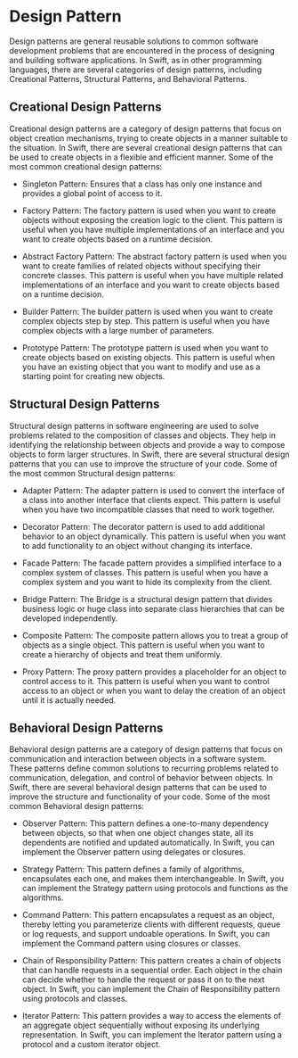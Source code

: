 # Design Pattern

Design patterns are general reusable solutions to common software development problems that are encountered in the process of designing and building software applications. In Swift, as in other programming languages, there are several categories of design patterns, including Creational Patterns, Structural Patterns, and Behavioral Patterns.

## Creational Design Patterns

Creational design patterns are a category of design patterns that focus on object creation mechanisms, trying to create objects in a manner suitable to the situation. In Swift, there are several creational design patterns that can be used to create objects in a flexible and efficient manner. Some of the most common creational design patterns:

* Singleton Pattern: Ensures that a class has only one instance and provides a global point of access to it.

* Factory Pattern: The factory pattern is used when you want to create objects without exposing the creation logic to the client. This pattern is useful when you have multiple implementations of an interface and you want to create objects based on a runtime decision.

* Abstract Factory Pattern: The abstract factory pattern is used when you want to create families of related objects without specifying their concrete classes. This pattern is useful when you have multiple related implementations of an interface and you want to create objects based on a runtime decision.

* Builder Pattern: The builder pattern is used when you want to create complex objects step by step. This pattern is useful when you have complex objects with a large number of parameters.

* Prototype Pattern: The prototype pattern is used when you want to create objects based on existing objects. This pattern is useful when you have an existing object that you want to modify and use as a starting point for creating new objects.

## Structural Design Patterns

Structural design patterns in software engineering are used to solve problems related to the composition of classes and objects. They help in identifying the relationship between objects and provide a way to compose objects to form larger structures. In Swift, there are several structural design patterns that you can use to improve the structure of your code. Some of the most common Structural design patterns:

* Adapter Pattern: The adapter pattern is used to convert the interface of a class into another interface that clients expect. This pattern is useful when you have two incompatible classes that need to work together.

* Decorator Pattern: The decorator pattern is used to add additional behavior to an object dynamically. This pattern is useful when you want to add functionality to an object without changing its interface.

* Facade Pattern: The facade pattern provides a simplified interface to a complex system of classes. This pattern is useful when you have a complex system and you want to hide its complexity from the client.

* Bridge Pattern: The Bridge is a structural design pattern that divides business logic or huge class into separate class hierarchies that can be developed independently.

* Composite Pattern: The composite pattern allows you to treat a group of objects as a single object. This pattern is useful when you want to create a hierarchy of objects and treat them uniformly.

* Proxy Pattern: The proxy pattern provides a placeholder for an object to control access to it. This pattern is useful when you want to control access to an object or when you want to delay the creation of an object until it is actually needed.

##  Behavioral Design Patterns

Behavioral design patterns are a category of design patterns that focus on communication and interaction between objects in a software system. These patterns define common solutions to recurring problems related to communication, delegation, and control of behavior between objects. In Swift, there are several behavioral design patterns that can be used to improve the structure and functionality of your code. Some of the most common Behavioral design patterns:

* Observer Pattern: This pattern defines a one-to-many dependency between objects, so that when one object changes state, all its dependents are notified and updated automatically. In Swift, you can implement the Observer pattern using delegates or closures.

* Strategy Pattern: This pattern defines a family of algorithms, encapsulates each one, and makes them interchangeable. In Swift, you can implement the Strategy pattern using protocols and functions as the algorithms.

* Command Pattern: This pattern encapsulates a request as an object, thereby letting you parameterize clients with different requests, queue or log requests, and support undoable operations. In Swift, you can implement the Command pattern using closures or classes.

* Chain of Responsibility Pattern: This pattern creates a chain of objects that can handle requests in a sequential order. Each object in the chain can decide whether to handle the request or pass it on to the next object. In Swift, you can implement the Chain of Responsibility pattern using protocols and classes.

* Iterator Pattern: This pattern provides a way to access the elements of an aggregate object sequentially without exposing its underlying representation. In Swift, you can implement the Iterator pattern using a protocol and a custom iterator object.
